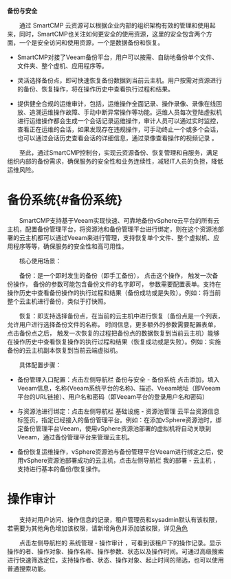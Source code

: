 
**备份与安全**

　　通过 SmartCMP 云资源可以根据企业内部的组织架构有效的管理和使用起来，同时，SmartCMP也关注如何更安全的使用资源，这里的安全包含两个方面，一个是安全访问和使用资源，一个是数据备份和恢复。

+ SmartCMP对接了Veeam备份平台，用户可以按需、自助地备份单个文件、文件夹、整个虚机、应用程序等。

+ 灵活选择备份点，即可快速恢复备份数据到当前云主机。用户按需对资源进行的备份、恢复操作，将在操作历史中查看执行过程和结果。

+ 提供健全合规的运维审计，包括，运维操作全面记录、操作录像、录像在线回放、追溯运维操作故障、手动中断异常操作等功能。运维人员每次登陆虚拟机进行运维操作都会生成一个会话记录运维操作，审计人员可以通过实时监控，查看正在运维的会话，如果发现存在违规操作，可手动终止一个或多个会话，也可以通过会话历史查看会话的详细信息，通过录像查看操作的视频记录 。


　　至此，通过SmartCMP控制台，实现云资源备份、恢复管理和自服务，满足组织内部的备份需求，确保服务的安全性和业务连续性，减轻IT人员的负担，降低运维风险。 


# 备份系统{#备份系统}

　　SmartCMP支持基于Veeam实现快速、可靠地备份vSphere云平台的所有云主机，配置备份管理平台，将资源池和备份管理平台进行绑定，则在这个资源池部署的云主机都可以通过Veeam来进行管理，支持恢复单个文件、整个虚拟机、应用程序等等，确保服务的安全性和高可用性。

　　核心使用场景：

　　备份：是一个即时发生的备份（即手工备份）， 点击这个操作， 触发一次备份操作， 备份的参数可能包含备份文件的名字即可， 参数需要配置表单。支持在操作历史中查看备份操作的执行过程和结果（备份成功或是失败）。例如：将当前整个云主机进行备份，类似于打快照。


　　恢复：即支持选择备份点，在当前的云主机中进行恢复（备份点是一个列表， 允许用户进行选择备份文件的名称， 时间信息，更多额外的参数需要配置表单，点击备份点之后， 触发一次恢复的过程把备份点的数据恢复到当前云主机）能够在操作历史中查看恢复操作的执行过程和结果（恢复成功或是失败）。例如：实施备份的云主机副本恢复到当前云端虚拟机。

　　具体配置步骤：

+ 备份管理入口配置：点击左侧导航栏 备份与安全 - 备份系统 点击添加，填入Veeam信息，名称(Veeam系统平台的名称)、描述、Veeam地址（即Veeam平台的URL链接）、用户名和密码（即Veeam平台的登录用户名和密码）

+ 与资源池进行绑定：点击左侧导航栏 基础设施 - 资源池管理 云平台资源信息标签页，指定已经接入的备份管理平台。例如：在添加vSphere资源池时，绑定备份管理平台Veeam，使用vSphere资源池部署的虚拟机将自动关联到Veeam，通过备份管理平台来管理云主机。

+ 备份恢复运维操作，vSphere资源池与备份管理平台Veeam进行绑定之后，使用vSphere资源池部署成功的云主机，点击左侧导航栏 我的部署 - 云主机 ，支持进行基本的备份/恢复操作。


# 操作审计


　　支持对用户访问、操作信息的记录，租户管理员和sysadmin默认有该权限，若需要为其他角色增加该权限，请新增角色并添加该权限，详见[角色](https://cloudchef.github.io/doc/AdminDoc/04组织架构管理/角色.html)

　　点击左侧导航栏的 系统管理 - 操作审计 ，可看到该租户下的操作记录。显示操作的者、操作对象、操作名称、操作参数、状态以及操作时间。可通过高级搜索进行快速筛选定位，支持操作者、状态、操作对象、起止时间的筛选，也可以使用普通搜索功能。
